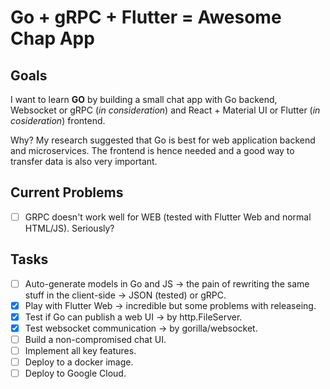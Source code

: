 # Go + gRPC + Flutter = Awesome Chap App

## Goals
I want to learn **GO** by building a small chat app with Go backend, Websocket or gRPC (*in consideration*) and React + Material UI or Flutter (*in cosideration*) frontend.

Why? My research suggested that Go is best for web application backend and microservices. The frontend is hence needed and a good way to transfer data is also very important.

## Current Problems
 - [ ] GRPC doesn't work well for WEB (tested with Flutter Web and normal HTML/JS). Seriously?

## Tasks
 - [ ] Auto-generate models in Go and JS -> the pain of rewriting the same stuff in the client-side -> JSON (tested) or gRPC.
 - [x] Play with Flutter Web -> incredible but some problems with releaseing.
 - [x] Test if Go can publish a web UI -> by http.FileServer.
 - [x] Test websocket communication -> by gorilla/websocket.
 - [ ] Build a non-compromised chat UI.
 - [ ] Implement all key features.
 - [ ] Deploy to a docker image.
 - [ ] Deploy to Google Cloud.
